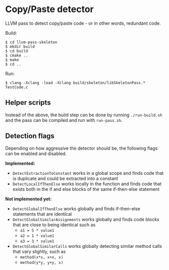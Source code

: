 # Copy/Paste detector

LLVM pass to detect copy/paste code - or in other words, redundant code.

Build:

    $ cd llvm-pass-skeleton
    $ mkdir build
    $ cd build
    $ cmake ..
    $ make
    $ cd ..

Run:

    $ clang -Xclang -load -Xclang build/skeleton/libSkeletonPass.* TestCode.c

## Helper scripts

Instead of the above, the build step can be done by running `./run-build.sh` and the pass can be compiled and run with `run-pass.sh`.

## Detection flags

Depending on how aggressive the detector should be, the following flags can be enabled and disabled.

__Implemented:__

* `DetectExtractionToConstant` works in a global scope and finds code that is duplicate and could be extracted into a constant
* `DetectLocalIfThenElse` works locally in the function and finds code that exists both in the if and else blocks of the same if-then-else statement

__Not implemented yet:__

* `DetectGlobalIfThenElse` works globally and finds if-then-else statements that are identical
* `DetectGlobalSimilarAssignments` works globally and finds code blocks that are close to being identical such as
    * `a1 = 5 * value1`
    * `a2 = 1 * value1`
    * `a3 = 3 * value1`
* `DetectGlobalSimilarCalls` works globally detecting similar method calls that vary slightly, such as
    * `method(x*x, x+x, x)`
    * `method(y*y, y+y, x)`
